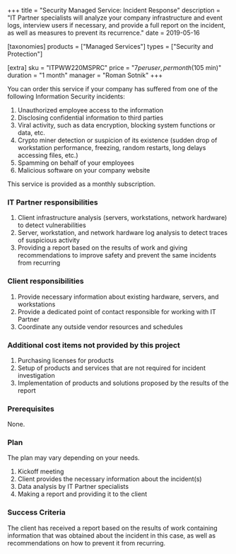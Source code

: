 +++
title = "Security Managed Service: Incident Response"
description = "IT Partner specialists will analyze your company infrastructure and event logs, interview users if necessary, and provide a full report on the incident, as well as measures to prevent its recurrence."
date = 2019-05-16

[taxonomies]
products = ["Managed Services"]
types = ["Security and Protection"]

[extra]
sku = "ITPWW220MSPRC"
price = "$7 per user, per month ($105 min)"
duration = "1 month"
manager = "Roman Sotnik"
+++

You can order this service if your company has suffered from one of the
following Information Security incidents:

1.  Unauthorized employee access to the information
2.  Disclosing confidential information to third parties
3.  Viral activity, such as data encryption, blocking system functions or
    data, etc.
4.  Crypto miner detection or suspicion of its existence (sudden drop of
     workstation performance, freezing, random restarts, long delays
    accessing files, etc.)
5.  Spamming on behalf of your employees
6.  Malicious software on your company website

This service is provided as a monthly subscription.

### IT Partner responsibilities

1.  Client infrastructure analysis (servers, workstations, network
    hardware) to detect vulnerabilities
2.  Server, workstation, and network hardware log analysis to detect
    traces of suspicious activity
3.  Providing a report based on the results of work and giving
    recommendations to improve safety and prevent the same incidents 
    from recurring

### Client responsibilities

1.  Provide necessary information about existing hardware, servers, and
    workstations
2.  Provide a dedicated point of contact responsible for working with IT
    Partner
3.  Coordinate any outside vendor resources and schedules

### Additional cost items not provided by this project

1.  Purchasing licenses for products
2.  Setup of products and services that are not required for incident
    investigation
3.  Implementation of products and solutions proposed by the results of
    the report

### Prerequisites

None.

### Plan

The plan may vary depending on your needs.

1.  Kickoff meeting
2.  Client provides the necessary information about the incident(s)
3.  Data analysis by IT Partner specialists
4.  Making a report and providing it to the client

### Success Criteria

The client has received a report based on the results of work containing
information that was obtained about the incident in this
case, as well as recommendations on how to prevent it from recurring.
